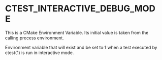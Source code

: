  

# CTEST_INTERACTIVE_DEBUG_MODE  
This is a CMake Environment Variable. Its initial value is taken from
the calling process environment.  

Environment variable that will exist and be set to 1 when a test executed
by ctest(1) is run in interactive mode.  

